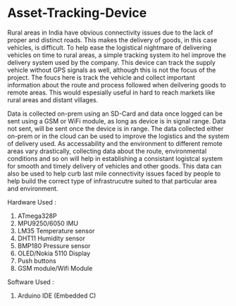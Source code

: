# Asset-Tracking-Device
Rural areas in India have obvious connectivity issues due to the lack of proper and distinct roads. This makes the delivery of goods, in this case vehicles, is difficult. To help ease the logistical nightmare of delivering vehicles on time to rural areas, a simple tracking system ito hel improve the delivery system used by the company. This device can track the supply vehicle without GPS signals as well, although this is not the focus of the project. The foucs here is track the vehicle and collect important information about the route and process followed when deilvering goods to remote areas. This would espesially useful in hard to reach markets like rural areas and distant villages.

Data is collected on-prem using an SD-Card and data once logged can be sent using a GSM or WiFi module, as long as device is in signal range. Data not sent, will be sent once the device is in range. The data collected either on-prem or in the cloud can be used to improve the logistics and the system of delivery used. As accessability and the environment to different remote areas vary drastically, collecting data about the route, environmental conditions and so on will help in establishing a consistant logistcal system for smooth and timely delivery of vehicles and other goods. This data can also be used to help curb last mile connectivity issues faced by people to help build the correct type of infrastrucutre suited to that particular area and environment.

Hardware Used :
1. ATmega328P
2. MPU9250/6050 IMU
3. LM35 Temperature sensor
4. DHT11 Humidity sensor
6. BMP180 Pressure sensor
7.  OLED/Nokia 5110 Display
8. Push buttons
9. GSM module/Wifi Module

Software Used :
1. Arduino IDE (Embedded C)
